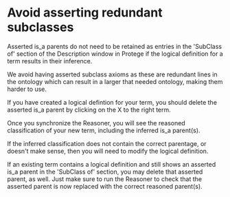 # Avoid asserting redundant subclasses

Asserted is_a parents do not need to be retained as entries in the 'SubClass of' section of the Description window in Protege if the logical definition for a term results in their inference.

We avoid having asserted subclass axioms as these are redundant lines in the ontology which can result in a larger that needed ontology, making them harder to use.

If you have created a logical defintion for your term, you should delete the asserted is_a parent by clicking on the X to the right term.

Once you synchronize the Reasoner, you will see the reasoned classification of your new term, including the inferred is_a parent(s).

If the inferred classification does not contain the correct parentage, or doesn't make sense, then you will need to modify the logical definition.

If an existing term contains a logical definition and still shows an asserted is_a parent in the 'SubClass of' section, you may delete that asserted parent, as well. Just make sure to run the Reasoner to check that the asserted parent is now replaced with the correct reasoned parent(s).
